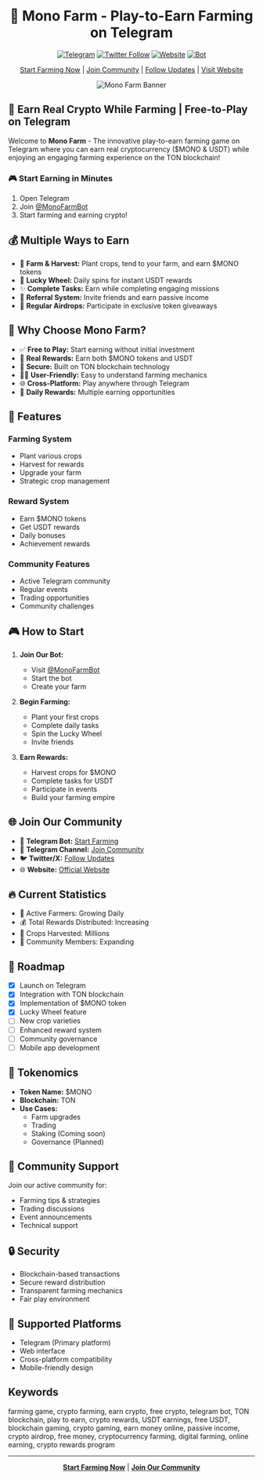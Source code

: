 <!-- Badges for visibility and credibility -->
<div align="center">
  
# 🌾 Mono Farm - Play-to-Earn Farming on Telegram

[![Telegram](https://img.shields.io/badge/Join-Telegram-blue.svg?logo=telegram)](https://t.me/MonoFarmCN)
[![Twitter Follow](https://img.shields.io/badge/Follow-Twitter-1DA1F2?logo=twitter)](https://x.com/MonoFarmTG)
[![Website](https://img.shields.io/badge/Website-MonoFarm-green)](https://monofarm.lol)
[![Bot](https://img.shields.io/badge/Start_Farming-Telegram_Bot-blue)](https://t.me/MonoFarmBot/Farm)

[Start Farming Now](https://t.me/MonoFarmBot/Farm) | [Join Community](https://t.me/MonoFarmCN) | [Follow Updates](https://x.com/MonoFarmTG) | [Visit Website](https://monofarm.lol)

![Mono Farm Banner](https://images.unsplash.com/photo-1625246333195-78d9c38ad449?w=1200&h=400&fit=crop)

</div>

## 🌟 Earn Real Crypto While Farming | Free-to-Play on Telegram

Welcome to **Mono Farm** - The innovative play-to-earn farming game on Telegram where you can earn real cryptocurrency ($MONO & USDT) while enjoying an engaging farming experience on the TON blockchain! 

### 🎮 Start Earning in Minutes
1. Open Telegram
2. Join [@MonoFarmBot](https://t.me/MonoFarmBot/Farm)
3. Start farming and earning crypto!

## 💰 Multiple Ways to Earn

- 🌱 **Farm & Harvest:** Plant crops, tend to your farm, and earn $MONO tokens
- 🎡 **Lucky Wheel:** Daily spins for instant USDT rewards
- ✨ **Complete Tasks:** Earn while completing engaging missions
- 👥 **Referral System:** Invite friends and earn passive income
- 🎁 **Regular Airdrops:** Participate in exclusive token giveaways

## 🚀 Why Choose Mono Farm?

- ✅ **Free to Play:** Start earning without initial investment
- 💸 **Real Rewards:** Earn both $MONO tokens and USDT
- 🔐 **Secure:** Built on TON blockchain technology
- 👨‍🌾 **User-Friendly:** Easy to understand farming mechanics
- 🌐 **Cross-Platform:** Play anywhere through Telegram
- 💎 **Daily Rewards:** Multiple earning opportunities

## 🌟 Features

### Farming System
- Plant various crops
- Harvest for rewards
- Upgrade your farm
- Strategic crop management

### Reward System
- Earn $MONO tokens
- Get USDT rewards
- Daily bonuses
- Achievement rewards

### Community Features
- Active Telegram community
- Regular events
- Trading opportunities
- Community challenges

## 🎮 How to Start

1. **Join Our Bot:**
   - Visit [@MonoFarmBot](https://t.me/MonoFarmBot/Farm)
   - Start the bot
   - Create your farm

2. **Begin Farming:**
   - Plant your first crops
   - Complete daily tasks
   - Spin the Lucky Wheel
   - Invite friends

3. **Earn Rewards:**
   - Harvest crops for $MONO
   - Complete tasks for USDT
   - Participate in events
   - Build your farming empire

## 🌐 Join Our Community

- 📱 **Telegram Bot:** [Start Farming](https://t.me/MonoFarmBot/Farm)
- 💬 **Telegram Channel:** [Join Community](https://t.me/MonoFarmCN)
- 🐦 **Twitter/X:** [Follow Updates](https://x.com/MonoFarmTG)
- 🌐 **Website:** [Official Website](https://monofarm.lol)

## 🔥 Current Statistics

- 🌾 Active Farmers: Growing Daily
- 💰 Total Rewards Distributed: Increasing
- 🌱 Crops Harvested: Millions
- 👥 Community Members: Expanding

## 🎯 Roadmap

- [x] Launch on Telegram
- [x] Integration with TON blockchain
- [x] Implementation of $MONO token
- [x] Lucky Wheel feature
- [ ] New crop varieties
- [ ] Enhanced reward system
- [ ] Community governance
- [ ] Mobile app development

## 💎 Tokenomics

- **Token Name:** $MONO
- **Blockchain:** TON
- **Use Cases:**
  - Farm upgrades
  - Trading
  - Staking (Coming soon)
  - Governance (Planned)

## 🤝 Community Support

Join our active community for:
- Farming tips & strategies
- Trading discussions
- Event announcements
- Technical support

## 🔒 Security

- Blockchain-based transactions
- Secure reward distribution
- Transparent farming mechanics
- Fair play environment

## 📱 Supported Platforms

- Telegram (Primary platform)
- Web interface
- Cross-platform compatibility
- Mobile-friendly design

## Keywords
farming game, crypto farming, earn crypto, free crypto, telegram bot, TON blockchain, play to earn, crypto rewards, USDT earnings, free USDT, blockchain gaming, crypto gaming, earn money online, passive income, crypto airdrop, free money, cryptocurrency farming, digital farming, online earning, crypto rewards program

---

<div align="center">

**[Start Farming Now](https://t.me/MonoFarmBot/Farm)** | **[Join Our Community](https://t.me/MonoFarmCN)**

</div>
